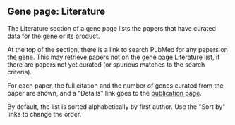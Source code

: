 ## Gene page: Literature

The Literature section of a gene page lists the papers that have curated
data for the gene or its product.

At the top of the section, there is a link to search PubMed for any
papers on the gene. This may retrieve papers not on the gene page
Literature list, if there are papers not yet curated (or spurious
matches to the search criteria).

For each paper, the full citation and the number of genes curated from
the paper are shown, and a "Details" link goes to the 
[publication page](/documentation/publication-page.md).

By default, the list is sorted alphabetically by first author. Use the
"Sort by" links to change the order.

